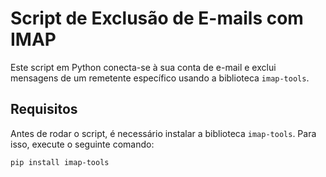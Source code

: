 # Script de Exclusão de E-mails com IMAP

Este script em Python conecta-se à sua conta de e-mail e exclui mensagens de um remetente específico usando a biblioteca `imap-tools`.

## Requisitos

Antes de rodar o script, é necessário instalar a biblioteca `imap-tools`. Para isso, execute o seguinte comando:

```bash
pip install imap-tools
```
